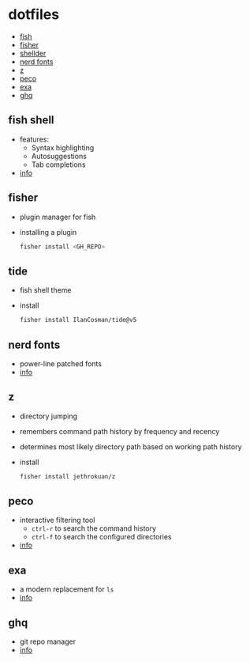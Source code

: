 # dotfiles

- [fish](##fish)
- [fisher](##fisher)
- [shellder](##shellder)
- [nerd fonts](##nerd-fonts)
- [z](##z)
- [peco](##peco)
- [exa](##exa)
- [ghq](##ghq)

## fish shell

- features:
  - Syntax highlighting
  - Autosuggestions
  - Tab completions
- [info](https://fishshell.com/)

## fisher

- plugin manager for fish
- installing a plugin

  ```bash
  fisher install <GH_REPO>
  ```

## tide

- fish shell theme
- install

  ```bash
  fisher install IlanCosman/tide@v5
  ```

## nerd fonts

- power-line patched fonts
- [info](https://github.com/ryanoasis/nerd-fonts)

## z

- directory jumping
- remembers command path history by frequency and recency
- determines most likely directory path based on working path history
- install

  ```bash
  fisher install jethrokuan/z
  ```

## peco

- interactive filtering tool
  - `ctrl-r` to search the command history
  - `ctrl-f` to search the configured directories
- [info](https://peco.github.io/)

## exa

- a modern replacement for `ls`
- [info](https://the.exa.website/)

## ghq

- git repo manager
- [info](https://github.com/x-motemen/ghq)